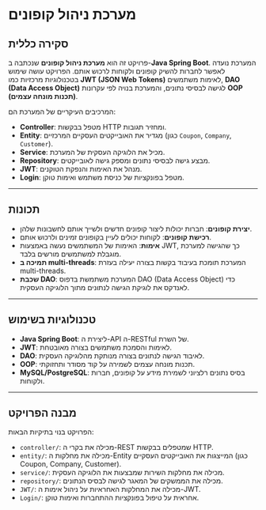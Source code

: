 # מערכת ניהול קופונים

## סקירה כללית

פרויקט זה הוא **מערכת ניהול קופונים** שנכתבה ב-**Java Spring Boot**. המערכת נועדה לאפשר לחברות להשיק קופונים ולקוחות לרכוש אותם. הפרויקט עושה שימוש בטכנולוגיות מרכזיות כמו **JWT (JSON Web Tokens)** לאימות משתמשים, **DAO (Data Access Object)** לגישה לבסיסי נתונים, והמערכת בנויה לפי עקרונות **OOP (תכנות מונחה עצמים)**.

המרכיבים העיקריים של המערכת הם:
- **Controller**: מטפל בבקשות HTTP ומחזיר תגובות.
- **Entity**: מגדיר את האובייקטים העסקיים המרכזיים (כגון `Coupon`, `Company`, `Customer`).
- **Service**: מכיל את הלוגיקה העסקית של המערכת.
- **Repository**: מבצע גישה לבסיסי נתונים ומספק גישה לאובייקטים.
- **JWT**: מנהל את האימות והנפקת הטוקנים.
- **Login**: מטפל בפונקציות של כניסת משתמש ואימות טוקן.

---

## תכונות

- **יצירת קופונים**: חברות יכולות ליצור קופונים חדשים ולשייך אותם לחשבונות שלהן.
- **רכישת קופונים**: לקוחות יכולים לעיין בקופונים זמינים ולרכוש אותם.
- **אימות**: האימות של המשתמשים נעשה באמצעות JWT, כך שהגישה למערכת מוגבלת למשתמשים מורשים בלבד.
- **תמיכה ב multi-threads**: המערכת תומכת בעיבוד בקשות בצורה יעילה בעזרת multi-threads.
- **שכבת DAO**: המערכת משתמשת בדפוס DAO (Data Access Object) כדי לאנדקס את לוגיקת הגישה לנתונים מתוך הלוגיקה העסקית.

---

## טכנולוגיות בשימוש

- **Java Spring Boot**: ליצירת ה-API ה-RESTful של השרת.
- **JWT**: לאימות והסמכת משתמשים בצורה מאובטחת.
- **DAO**: לאיבוד הגישה לנתונים בצורה מנותקת מהלוגיקה העסקית.
- **OOP**: תכנות מונחה עצמים לשמירה על קוד מסודר ותחזוקתי.
- **MySQL/PostgreSQL**: בסיס נתונים רלציוני לשמירת מידע על קופונים, חברות ולקוחות.

---

## מבנה הפרויקט

הפרויקט בנוי בתיקיות הבאות:

- `controller/`: מכילה את בקרי ה-REST שמטפלים בבקשות HTTP.
- `entity/`: מכילה את מחלקות ה-Entity המייצגות את האובייקטים העסקיים (כגון Coupon, Company, Customer).
- `service/`: מכילה את מחלקות השירות שמבצעות את הלוגיקה העסקית.
- `repository/`: מכילה את הממשקים של המאגר לגישה לבסיס הנתונים.
- `JWT/`: מכילה את המחלקות האחראיות על ניהול אימות ה-JWT.
- `Login/`: אחראית על טיפול בפונקציות ההתחברות ואימות טוקן.

